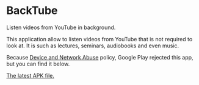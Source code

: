# BackTube
Listen videos from YouTube in background.

This application allow to listen videos from YouTube that is not required to look at. It is such as lectures, seminars, audiobooks and even music.

Because [Device and Network Abuse](https://play.google.com/about/privacy-security/device-network-abuse/) policy, Google Play rejected this app, but you can find it below.

[The latest APK file.](apk/1.0510-16.apk)
